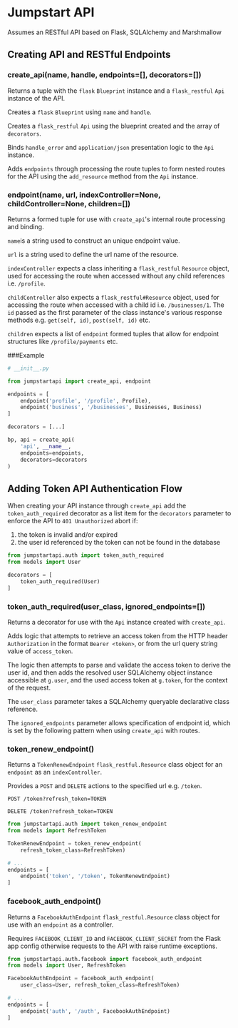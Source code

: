 # Jumpstart API

Assumes an RESTful API based on Flask, SQLAlchemy and Marshmallow

## Creating API and RESTful Endpoints

### create_api(name, handle, endpoints=[], decorators=[])

Returns a tuple with the `flask` `Blueprint` instance and a `flask_restful` `Api` instance of the API.

Creates a `flask` `Blueprint` using `name` and `handle`.

Creates a `flask_restful` `Api` using the blueprint created and the array of `decorators`.

Binds `handle_error` and `application/json` presentation logic to the `Api` instance.

Adds `endpoints` through processing the route tuples to form nested routes for the API using the `add_resource` method from the `Api` instance.

### endpoint(name, url, indexController=None, childController=None, children=[])

Returns a formed tuple for use with `create_api`'s internal route processing and binding.

`name`is a string used to construct an unique endpoint value.

`url` is a string used to define the url name of the resource.

`indexController` expects a class inheriting a `flask_restful` `Resource` object, used for accessing the route when accessed without any child references i.e. `/profile`.

`childController` also expects a `flask_restful#Resource` object, used for accessing the route when accessed with a child id i.e. `/businesses/1`. The `id` passed as the first parameter of the class instance's various response methods e.g. `get(self, id)`, `post(self, id)` etc.

`children` expects a list of  `endpoint` formed tuples that allow for endpoint structures like `/profile/payments` etc.

###Example

```python
# __init__.py

from jumpstartapi import create_api, endpoint

endpoints = [
    endpoint('profile', '/profile', Profile),
    endpoint('business', '/businesses', Businesses, Business)
]

decorators = [...]

bp, api = create_api(
	'api', __name__,
	endpoints=endpoints,
	decorators=decorators
)
```

## Adding Token API Authentication Flow

When creating your API instance through `create_api` add the `token_auth_required` decorator as a list item for the `decorators` parameter to enforce the API to `401 Unauthorized` abort if:

1. the token is invalid and/or expired
2. the user id referenced by the token can not be found in the database

```python
from jumpstartapi.auth import token_auth_required
from models import User

decorators = [
  	token_auth_required(User)
]
```

### token_auth_required(user_class, ignored_endpoints=[])

Returns a decorator for use with the `Api` instance created with `create_api`.

Adds logic that attempts to retrieve an access token from the HTTP header `Authorization` in the format `Bearer <token>`, or from the url query string value of `access_token`.

The logic then attempts to parse and validate the access token to derive the user id, and then adds the resolved user SQLAlchemy object instance accessible at `g.user`, and the used access token at `g.token`, for the context of the request.

The `user_class` parameter takes a SQLAlchemy queryable declarative class reference.

The `ignored_endpoints` parameter allows specification of endpoint id, which is set by the following pattern when using `create_api` with routes.

### token_renew_endpoint()

Returns a `TokenRenewEndpoint` `flask_restful.Resource` class object for an `endpoint` as an `indexController`.

Provides a `POST` and `DELETE` actions to the specified url e.g. `/token`.

`POST /token?refresh_token=TOKEN`

`DELETE /token?refresh_token=TOKEN`

```python
from jumpstartapi.auth import token_renew_endpoint
from models import RefreshToken

TokenRenewEndpoint = token_renew_endpoint(
    refresh_token_class=RefreshToken)

# ...
endpoints = [
    endpoint('token', '/token', TokenRenewEndpoint)
]
```

### facebook_auth_endpoint()

Returns a `FacebookAuthEndpoint` `flask_restful.Resource` class object for use with an `endpoint` as a controller.

Requires `FACEBOOK_CLIENT_ID` and `FACEBOOK_CLIENT_SECRET` from the Flask app config otherwise requests to the API with raise runtime exceptions.

```python
from jumpstartapi.auth.facebook import facebook_auth_endpoint
from models import User, RefreshToken

FacebookAuthEndpoint = facebook_auth_endpoint(
    user_class=User, refresh_token_class=RefreshToken)

# ...
endpoints = [
	endpoint('auth', '/auth', FacebookAuthEndpoint)
]
```
